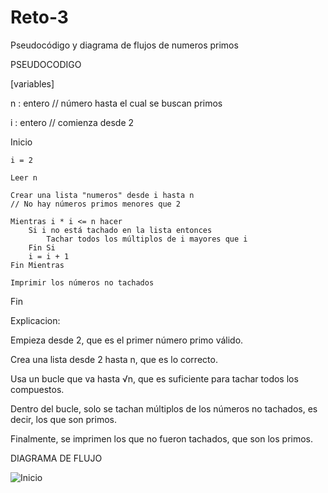 # Reto-3
Pseudocódigo y diagrama de flujos de numeros primos

PSEUDOCODIGO

[variables]

n : entero     // número hasta el cual se buscan primos

i : entero     // comienza desde 2

Inicio

    i = 2 
    
    Leer n

    Crear una lista "numeros" desde i hasta n
    // No hay números primos menores que 2

    Mientras i * i <= n hacer
        Si i no está tachado en la lista entonces
            Tachar todos los múltiplos de i mayores que i
        Fin Si
        i = i + 1
    Fin Mientras

    Imprimir los números no tachados

Fin

Explicacion:

Empieza desde 2, que es el primer número primo válido.

Crea una lista desde 2 hasta n, que es lo correcto.

Usa un bucle que va hasta √n, que es suficiente para tachar todos los compuestos.

Dentro del bucle, solo se tachan múltiplos de los números no tachados, es decir, los que son primos.

Finalmente, se imprimen los que no fueron tachados, que son los primos.


DIAGRAMA DE FLUJO 


![Inicio](https://github.com/user-attachments/assets/36be81e4-4d9e-47dd-b934-9bc54b03436a)

